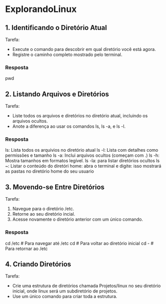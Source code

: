 # ExplorandoLinux


## 1. Identificando o Diretório Atual
Tarefa:
- Execute o comando para descobrir em qual diretório você está agora.
- Registre o caminho completo mostrado pelo terminal.
### Resposta
pwd



## 2. Listando Arquivos e Diretórios
Tarefa:
- Liste todos os arquivos e diretórios no diretório atual, incluindo os arquivos ocultos.
- Anote a diferença ao usar os comandos ls, ls -a, e ls -l.
### Resposta
ls: Lista todos os arquivios no diretório atual
ls -l: Lista com detalhes como permissões e tamanho
ls -a: Inclui arquivos ocultos (começam com .)
ls -h: Mostra tamanhos em formatos legível.
ls -la: para listar diretórios ocultos
ls ~: Listar o conteúdo do diretóri home: abra o terminal e digite: isso mostrará as pastas no diretório home do seu usuario

## 3. Movendo-se Entre Diretórios
Tarefa:
1. Navegue para o diretório  /etc.
2. Retorne ao seu diretório incial.
3. Acesse novamente o diretório anterior com um único comando.
### Resposta
cd /etc        # Para navegar até /etc
cd             # Para voltar ao diretório inicial
cd -           # Para retornar ao /etc


## 4. Criando Diretórios
Tarefa:
- Crie uma estrutura de diretórios chamada Projetos/linux no seu diretório inicial, onde linux será um subdiretório de projetos.
- Use um único comando para criar toda a estrutura.
